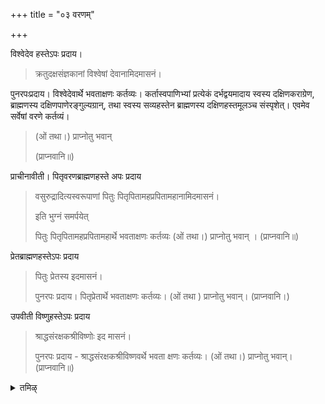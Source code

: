 +++
title = "०३ वरणम्"

+++

विश्वेदेव हस्तेऽपः प्रदाय। 

> क्रतुदक्षसंज्ञकानां विश्वेषां देवानामिदमासनं। 

पुनरपःप्रदाय। विश्वेदेवार्थे भवताक्षणः कर्तव्यः। कर्तास्वपाणिभ्यां प्रत्येकं दर्भद्वयमादाय स्वस्य दक्षिणकराग्रेण, ब्राह्मणस्य दक्षिणपाणेरङ्गुल्यग्रान्, तथा स्वस्य सव्यहस्तेन ब्राह्मणस्य दक्षिणहस्तमूलञ्च संस्पृशेत्। एवमेव सर्वेषां वरणे कर्तव्यं। 

> (ओं तथा।) प्राप्नोतु भवान् 
>
> (प्राप्नवानि॥)

प्राचीनावीती। पितृवरणब्राह्मणहस्ते अपः प्रदाय 

> वसुरुद्रादित्यस्वरूपाणां पितुः पितृपितामहप्रपितामहानामिदमासनं। 
>
> इति भुग्नं समर्पयेत् 
> 
> पितुः पितृपितामहप्रपितामहार्थे भवताक्षणः कर्तव्यः (ओं तथा।) प्राप्नोतु भवान् । (प्राप्नवानि॥)

प्रेतब्राह्मणहस्तेऽपः प्रदाय 

> पितुः प्रेतस्य इदमासनं। 
>
> पुनरपः प्रदाय। पितृप्रेतार्थे भवताक्षणः कर्तव्यः। (ओं तथा ) प्राप्नोतु भवान्। (प्राप्नवानि।)

उपवीती विष्णुहस्तेऽपः प्रदाय 

> श्राद्धसंरक्षकश्रीविष्णोः इद मासनं। 
>
> पुनरपः प्रदाय - श्राद्धसंरक्षकश्रीविष्णवर्थे भवता क्षणः कर्तव्यः। (ओं तथा।) प्राप्नोतु भवान्। (प्राप्नवानि॥)

<details><summary>तमिऴ्</summary>

ப்ரவர்த்தய” என்று ப்ரதிவசனம்.

“தர்ப்பேஷு ஆஸீந: தர்ப்பாந்தாரயமாண: ப்ராணாநாயம்ய”. பரிபாஷையில் சொன்னபடி ஸங்கல்பித்து விஷ்வக்ஸேநம் தமாச்ரயே ஆனவுடன் ப்ராசீநாவீதம், 'ஸ்ரீ கோவிந்த + அஸ்யாம் புண்ய திதௌ ஸ்ரீ பகவதாஜ்ஞயா ச்ரீமந் நாராயண ப்ரீத்யர்த்தம் கோத்ரஸ்ய + த்வாதசேஹநி பார்வண ஏகோத்திஷ்ட ஸமுச்சய விதாநேந ஸபிண்டீகரண ச்ராத்தம் கரிஷ்யே" (குருஷ்வ என்று ப்ரதிவசனம்) உபவீதம், அப உபஸ்ப்ருச்ய, ஸாத்விகத்யாகம்.

## 3வரணம்

விச்வே தேவரிடத்தில், "அப: ப்ரதாய ஆஸநம். புநரப்: ப்ரதாய விச்வே தேவார்த்தே பவதாக்ஷண: கர்த்தவ்ய:' என்று இரு கைகளிலும் தர்ப்பங்களைக் கொண்டு வலது கையினால் ப்ராம்மணனின் வலது கை நுனியையும், இடது கையினால் பிராம்மணனின் முழங்கையையும் பிடிக்க வேண்டும். கீழே சொன்ன, 'க்ஷண: கர்த்தவ்ய:' என்றவுடன் ப்ராம்மணன்
"ஓம் த்தா” என்ற பிரதிவசனம் கூற வேண்டும். அப்படியிருந்தபடியே, "ப்ராப்நோது பவாந்டப்ராப்நவாநி' என்று பதில் உரைக்க வேண்டும். இவ்விதமே ப்ராசீநாவீத, உபவீதங்களுடன் மற்ற மூவரின் வரணமும் செய்யப்பட வேண்டும்.

</details>